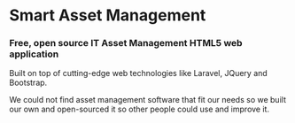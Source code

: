 # Smart Asset Management #

### Free, open source IT Asset Management HTML5 web application ###

Built on top of cutting-edge web technologies like Laravel, JQuery and Bootstrap.

We could not find asset management software that fit our needs so we built our own and open-sourced it so other people could use and improve it.
